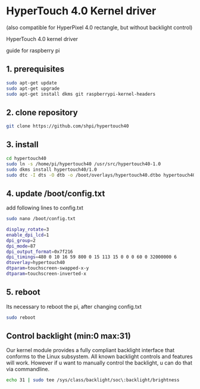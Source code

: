 # HyperTouch 4.0 Kernel driver

(also compatible for HyperPixel 4.0 rectangle, but without backlight control)

HyperTouch 4.0 kernel driver

guide for raspberry pi 

## 1. prerequisites
```bash
sudo apt-get update
sudo apt-get upgrade
sudo apt-get install dkms git raspberrypi-kernel-headers
```

## 2. clone repository

```bash
git clone https://github.com/shpi/hypertouch40
```

## 3. install
```bash
cd hypertouch40
sudo ln -s /home/pi/hypertouch40 /usr/src/hypertouch40-1.0
sudo dkms install hypertouch40/1.0 
sudo dtc -I dts -O dtb -o /boot/overlays/hypertouch40.dtbo hypertouch40.dts
```
   

## 4. update /boot/config.txt

add following lines to config.txt

```bash
sudo nano /boot/config.txt
```

```bash
display_rotate=3
enable_dpi_lcd=1
dpi_group=2
dpi_mode=87
dpi_output_format=0x7f216
dpi_timings=480 0 10 16 59 800 0 15 113 15 0 0 0 60 0 32000000 6
dtoverlay=hypertouch40
dtparam=touchscreen-swapped-x-y
dtparam=touchscreen-inverted-x
```
## 5. reboot

Its necessary to reboot the pi, after changing config.txt

```bash
sudo reboot
```


## Control backlight (min:0 max:31)

Our kernel module provides a fully compliant backlight interface that conforms to the Linux subsystem. All known
backlight controls and features will work. However if u want to manually control the backlight,
u can do that via commandline.

```bash
echo 31 | sudo tee /sys/class/backlight/soc\:backlight/brightness
```


